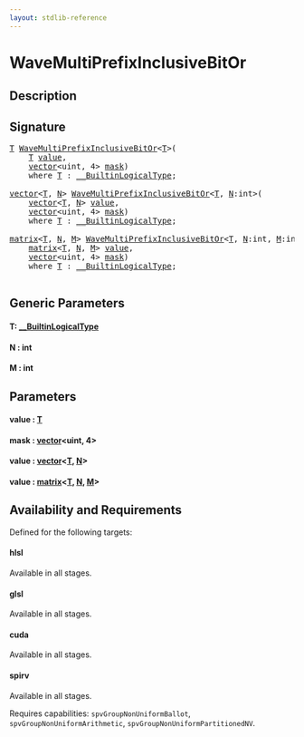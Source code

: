 ```yaml
---
layout: stdlib-reference
---
```


# WaveMultiPrefixInclusiveBitOr

## Description





## Signature 

<pre>
<a href="wavemultiprefixinclusivebitor-049for.html#typeparam-T" class="code_type">T</a> <a href="wavemultiprefixinclusivebitor-049for.html">WaveMultiPrefixInclusiveBitOr</a>&lt;<a href="wavemultiprefixinclusivebitor-049for.html#typeparam-T" class="code_type">T</a>&gt;(
    <a href="wavemultiprefixinclusivebitor-049for.html#typeparam-T" class="code_type">T</a> <a href="wavemultiprefixinclusivebitor-049for.html#decl-value" class="code_param">value</a>,
    <a href="../types/vector/index.html" class="code_type">vector</a>&lt;<span class="code_keyword">uint</span>, 4&gt; <a href="wavemultiprefixinclusivebitor-049for.html#decl-mask" class="code_param">mask</a>)
    <span class='code_keyword'>where</span> <a href="wavemultiprefixinclusivebitor-049for.html#typeparam-T" class="code_type">T</a> : <a href="../interfaces/0_builtinlogicaltype-029g/index.html" class="code_type">__BuiltinLogicalType</a>;

<a href="../types/vector/index.html" class="code_type">vector</a>&lt;<a href="wavemultiprefixinclusivebitor-049for.html#typeparam-T" class="code_type">T</a>, <a href="wavemultiprefixinclusivebitor-049for.html#decl-N" class="code_var">N</a>&gt; <a href="wavemultiprefixinclusivebitor-049for.html">WaveMultiPrefixInclusiveBitOr</a>&lt;<a href="wavemultiprefixinclusivebitor-049for.html#typeparam-T" class="code_type">T</a>, <a href="wavemultiprefixinclusivebitor-049for.html#decl-N" class="code_var">N</a>:<span class="code_keyword">int</span>&gt;(
    <a href="../types/vector/index.html" class="code_type">vector</a>&lt;<a href="wavemultiprefixinclusivebitor-049for.html#typeparam-T" class="code_type">T</a>, <a href="wavemultiprefixinclusivebitor-049for.html#decl-N" class="code_var">N</a>&gt; <a href="wavemultiprefixinclusivebitor-049for.html#decl-value" class="code_param">value</a>,
    <a href="../types/vector/index.html" class="code_type">vector</a>&lt;<span class="code_keyword">uint</span>, 4&gt; <a href="wavemultiprefixinclusivebitor-049for.html#decl-mask" class="code_param">mask</a>)
    <span class='code_keyword'>where</span> <a href="wavemultiprefixinclusivebitor-049for.html#typeparam-T" class="code_type">T</a> : <a href="../interfaces/0_builtinlogicaltype-029g/index.html" class="code_type">__BuiltinLogicalType</a>;

<a href="../types/matrix/index.html" class="code_type">matrix</a>&lt;<a href="wavemultiprefixinclusivebitor-049for.html#typeparam-T" class="code_type">T</a>, <a href="wavemultiprefixinclusivebitor-049for.html#decl-N" class="code_var">N</a>, <a href="wavemultiprefixinclusivebitor-049for.html#decl-M" class="code_var">M</a>&gt; <a href="wavemultiprefixinclusivebitor-049for.html">WaveMultiPrefixInclusiveBitOr</a>&lt;<a href="wavemultiprefixinclusivebitor-049for.html#typeparam-T" class="code_type">T</a>, <a href="wavemultiprefixinclusivebitor-049for.html#decl-N" class="code_var">N</a>:<span class="code_keyword">int</span>, <a href="wavemultiprefixinclusivebitor-049for.html#decl-M" class="code_var">M</a>:<span class="code_keyword">int</span>&gt;(
    <a href="../types/matrix/index.html" class="code_type">matrix</a>&lt;<a href="wavemultiprefixinclusivebitor-049for.html#typeparam-T" class="code_type">T</a>, <a href="wavemultiprefixinclusivebitor-049for.html#decl-N" class="code_var">N</a>, <a href="wavemultiprefixinclusivebitor-049for.html#decl-M" class="code_var">M</a>&gt; <a href="wavemultiprefixinclusivebitor-049for.html#decl-value" class="code_param">value</a>,
    <a href="../types/vector/index.html" class="code_type">vector</a>&lt;<span class="code_keyword">uint</span>, 4&gt; <a href="wavemultiprefixinclusivebitor-049for.html#decl-mask" class="code_param">mask</a>)
    <span class='code_keyword'>where</span> <a href="wavemultiprefixinclusivebitor-049for.html#typeparam-T" class="code_type">T</a> : <a href="../interfaces/0_builtinlogicaltype-029g/index.html" class="code_type">__BuiltinLogicalType</a>;

</pre>

## Generic Parameters

####  <a id="typeparam-T"></a>T: [\_\_BuiltinLogicalType](../interfaces/0_builtinlogicaltype-029g/index.html)
####  <a id="decl-N"></a>N  : int
####  <a id="decl-M"></a>M  : int

## Parameters

####  <a id="decl-value"></a>value  : [T](wavemultiprefixinclusivebitor-049for.html#typeparam-T)
####  <a id="decl-mask"></a>mask  : [vector](../types/vector/index.html)\<uint, 4\>
####  <a id="decl-value"></a>value  : [vector](../types/vector/index.html)\<[T](../types/vector/index.html#typeparam-T), [N](../types/vector/index.html#decl-N)\>
####  <a id="decl-value"></a>value  : [matrix](../types/matrix/index.html)\<[T](../types/matrix/t-0.html), [N](../types/matrix/index.html#decl-N), [M](../types/matrix/index.html#decl-M)\>

## Availability and Requirements

Defined for the following targets:

#### hlsl
Available in all stages.

#### glsl
Available in all stages.

#### cuda
Available in all stages.

#### spirv
Available in all stages.

Requires capabilities: `spvGroupNonUniformBallot`, `spvGroupNonUniformArithmetic`, `spvGroupNonUniformPartitionedNV`.


